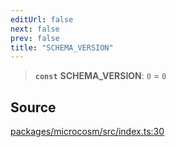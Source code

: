 ```yaml
---
editUrl: false
next: false
prev: false
title: "SCHEMA_VERSION"
---
```


> **`const`** **SCHEMA\_VERSION**: `0` = `0`

## Source

[packages/microcosm/src/index.ts:30](https://github.com/nodenogg-in/alpha-p2p/blob/abd15ac8ea05df755d6048ca2d2de6e86911127a/packages/microcosm/src/index.ts#L30)
